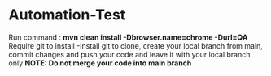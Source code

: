 # Automation-Test

Run command : **mvn clean install -Dbrowser.name=chrome -Durl=QA**
Require git to install
  -Install git to clone, create your local branch from main, commit changes and push your code and leave it with your local branch only
**NOTE: Do not merge your code into main branch**

